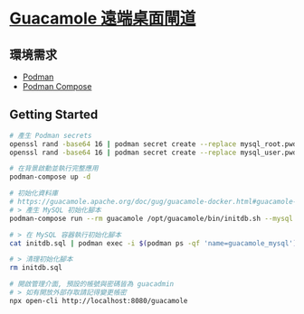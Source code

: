 # [Guacamole 遠端桌面閘道](https://guacamole.apache.org/doc/gug/guacamole-docker.html)

## 環境需求

- [Podman](https://podman.io/)
- [Podman Compose](https://github.com/containers/podman-compose)

## Getting Started

```sh
# 產生 Podman secrets
openssl rand -base64 16 | podman secret create --replace mysql_root.pwd -
openssl rand -base64 16 | podman secret create --replace mysql_user.pwd -

# 在背景啟動並執行完整應用
podman-compose up -d

# 初始化資料庫
# https://guacamole.apache.org/doc/gug/guacamole-docker.html#guacamole-docker-mysql
# > 產生 MySQL 初始化腳本
podman-compose run --rm guacamole /opt/guacamole/bin/initdb.sh --mysql > initdb.sql

# > 在 MySQL 容器執行初始化腳本
cat initdb.sql | podman exec -i $(podman ps -qf 'name=guacamole_mysql') sh -c 'mysql -uguacamole -p$(cat /run/secrets/mysql_user.pwd) guacamole'

# > 清理初始化腳本
rm initdb.sql

# 開啟管理介面, 預設的帳號與密碼皆為 guacadmin
# > 如有開放外部存取請記得變更帳密
npx open-cli http://localhost:8080/guacamole
```
